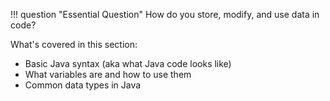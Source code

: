 !!! question "Essential Question"
    How do you store, modify, and use data in code?

What's covered in this section:

- Basic Java syntax (aka what Java code looks like)
- What variables are and how to use them
- Common data types in Java
